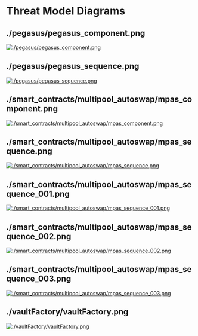 # Threat Model Diagrams
## ./pegasus/pegasus_component.png

[![./pegasus/pegasus_component.png](./pegasus/pegasus_component.png)](./pegasus/pegasus_component.png)

## ./pegasus/pegasus_sequence.png

[![./pegasus/pegasus_sequence.png](./pegasus/pegasus_sequence.png)](./pegasus/pegasus_sequence.png)

## ./smart_contracts/multipool_autoswap/mpas_component.png

[![./smart_contracts/multipool_autoswap/mpas_component.png](./smart_contracts/multipool_autoswap/mpas_component.png)](./smart_contracts/multipool_autoswap/mpas_component.png)

## ./smart_contracts/multipool_autoswap/mpas_sequence.png

[![./smart_contracts/multipool_autoswap/mpas_sequence.png](./smart_contracts/multipool_autoswap/mpas_sequence.png)](./smart_contracts/multipool_autoswap/mpas_sequence.png)

## ./smart_contracts/multipool_autoswap/mpas_sequence_001.png

[![./smart_contracts/multipool_autoswap/mpas_sequence_001.png](./smart_contracts/multipool_autoswap/mpas_sequence_001.png)](./smart_contracts/multipool_autoswap/mpas_sequence_001.png)

## ./smart_contracts/multipool_autoswap/mpas_sequence_002.png

[![./smart_contracts/multipool_autoswap/mpas_sequence_002.png](./smart_contracts/multipool_autoswap/mpas_sequence_002.png)](./smart_contracts/multipool_autoswap/mpas_sequence_002.png)

## ./smart_contracts/multipool_autoswap/mpas_sequence_003.png

[![./smart_contracts/multipool_autoswap/mpas_sequence_003.png](./smart_contracts/multipool_autoswap/mpas_sequence_003.png)](./smart_contracts/multipool_autoswap/mpas_sequence_003.png)

## ./vaultFactory/vaultFactory.png

[![./vaultFactory/vaultFactory.png](./vaultFactory/vaultFactory.png)](./vaultFactory/vaultFactory.png)


